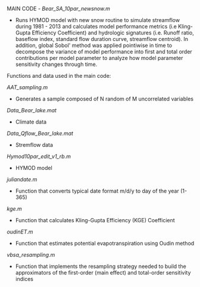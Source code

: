 MAIN CODE - *Bear_SA_10par_newsnow.m*
- Runs HYMOD model with new snow routine to simulate streamflow during 1981 - 2013 and calculates model performance metrics (i.e Kling-Gupta Efficiency Coefficient) 
and hydrologic signatures (i.e. Runoff ratio, baseflow index, standard flow duration curve, streamflow centroid). In addition, global Sobol' method was applied 
pointiwise in time to decompose the variance of model performance into first and total order contributions per model parameter to analyze how model parameter 
sensitivity changes through time.

Functions and data used in the main code:

*AAT_sampling.m*
- Generates a sample composed of N random of M uncorrelated variables

*Data_Bear_lake.mat*
- Climate data 

*Data_Qflow_Bear_lake.mat*
- Stremflow data

*Hymod10par_edit_v1_rb.m*
- HYMOD model

*juliandate.m*
- Function that converts typical date format m/d/y to day of the year (1-365)

*kge.m*
- Function that calculates Kling-Gupta Efficiency (KGE) Coefficient

*oudinET.m*
- Function that estimates potential evapotranspiration using Oudin method

*vbsa_resampling.m*
- Function that implements the resampling strategy needed to build the approximators of the first-order (main effect) and total-order sensitivity indices
